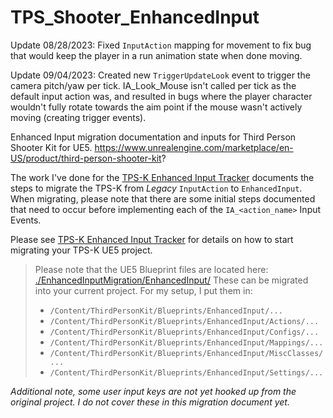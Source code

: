 # TPS_Shooter_EnhancedInput
Update 08/28/2023: Fixed `InputAction` mapping for movement to fix bug that would keep the player in a run animation state when done moving.

Update 09/04/2023: Created new `TriggerUpdateLook` event to trigger the camera pitch/yaw per tick. IA_Look_Mouse isn't called per tick as the default input action was, and resulted in bugs where the player character wouldn't fully rotate towards the aim point if the mouse wasn't actively moving (creating trigger events).

Enhanced Input migration documentation and inputs for Third Person Shooter Kit for UE5. https://www.unrealengine.com/marketplace/en-US/product/third-person-shooter-kit?

The work I've done for the [TPS-K Enhanced Input Tracker](./EnhancedInputMigration/Docs/EnhancedInputTracker.md) documents the steps to migrate the TPS-K from *Legacy* `InputAction` to `EnhancedInput`. When migrating, please note that there are some initial steps documented that need to occur before implementing each of the `IA_<action_name>` Input Events.

Please see [TPS-K Enhanced Input Tracker](./EnhancedInputMigration/Docs/EnhancedInputTracker.md) for details on how to start migrating your TPS-K UE5 project.

>Please note that the UE5 Blueprint files are located here: [./EnhancedInputMigration/EnhancedInput/](./EnhancedInputMigration/EnhancedInput/) These can be migrated into your current project. For my setup, I put them in:
>
>- `/Content/ThirdPersonKit/Blueprints/EnhancedInput/...`
>- `/Content/ThirdPersonKit/Blueprints/EnhancedInput/Actions/...`
>- `/Content/ThirdPersonKit/Blueprints/EnhancedInput/Configs/...`
>- `/Content/ThirdPersonKit/Blueprints/EnhancedInput/Mappings/...`
>- `/Content/ThirdPersonKit/Blueprints/EnhancedInput/MiscClasses/...`
>- `/Content/ThirdPersonKit/Blueprints/EnhancedInput/Settings/...`

*Additional note, some user input keys are not yet hooked up from the original project. I do not cover these in this migration document yet.*
